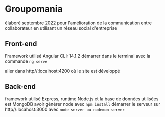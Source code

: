 # Groupomania
élaboré septembre 2022 pour l'amélioration de la communication entre collaborateur en utilisant un réseau social d'entreprise
## Front-end
Framework utilisé Angular CLI: 14.1.2 
démarrer dans le terminal avec la commande `ng serve` 

  aller dans http//:localhost:4200 où le site est développé
  
  ## Back-end
  framework utilisé Express, runtime Node.js et la base de données utilisées est MongoDB
  avoir générer node avec `npm install`
  démarrer le serveur sur http//:locahost:3000 avec `node server ou nodemon server`
